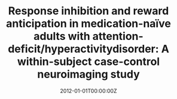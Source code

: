 ---
title: "Response inhibition and reward anticipation in medication-naïve adults with attention-deficit/hyperactivitydisorder: A within-subject case-control neuroimaging study"
authors:
- Susana Carmona
- Elseline Hoekzema
- Josep Antoni Ramos-Quiroga
- Vanesa Richarte
- Clara Canals
- Rosa Bosch
- Mariana Rovira
- Juan Carlos Soliva
- Antoni Bulbena Vilarrasa
- Adolf Tobeña
- Miguel Casas
- Óscar Vilarroya
date: "2012-01-01T00:00:00Z"
doi: ""
publishDate: "2012-01-01T00:00:00Z"
publication_types: ["2"]
publication: "In *Human Brain Mapping*"
tags:
- Otros
featured: false
links:
- name: Enlace al artículo
  url: https://pubmed.ncbi.nlm.nih.gov/21826761/
---